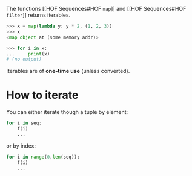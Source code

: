 The functions [[HOF Sequences#HOF `map`]] and [[HOF Sequences#HOF `filter`]] returns iterables.
```python
>>> x = map(lambda y: y * 2, (1, 2, 3))
>>> x
<map object at (some memory addr)>

>>> for i in x:
...     print(x)
# (no output)
```

Iterables are of **one-time use** (unless converted).
# How to iterate
You can either iterate though a tuple by element:
```python
for i in seq:
	f(i)
	...
```
or by index:
```python
for i in range(0,len(seq)):
	f(i)
	...
```